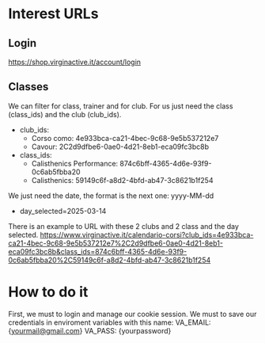 # Interest URLs

## Login
https://shop.virginactive.it/account/login

## Classes

We can filter for class, trainer and for club. For us just need the class (class_ids) and the club (club_ids).

- club_ids:
    - Corso como: 4e933bca-ca21-4bec-9c68-9e5b537212e7
    - Cavour: 2C2d9dfbe6-0ae0-4d21-8eb1-eca09fc3bc8b
- class_ids:
    - Calisthenics Performance: 874c6bff-4365-4d6e-93f9-0c6ab5fbba20
    - Calisthenics: 59149c6f-a8d2-4bfd-ab47-3c8621b1f254

We just need the date, the format is the next one: yyyy-MM-dd
- day_selected=2025-03-14

There is an example to URL with these 2 clubs and 2 class and the day selected.
https://www.virginactive.it/calendario-corsi?club_ids=4e933bca-ca21-4bec-9c68-9e5b537212e7%2C2d9dfbe6-0ae0-4d21-8eb1-eca09fc3bc8b&class_ids=874c6bff-4365-4d6e-93f9-0c6ab5fbba20%2C59149c6f-a8d2-4bfd-ab47-3c8621b1f254

# How to do it

First, we must to login and manage our cookie session. 
We must to save our credentials in enviroment variables with this name:
VA_EMAIL: {yourmail@gmail.com}
VA_PASS: {yourpassword}
